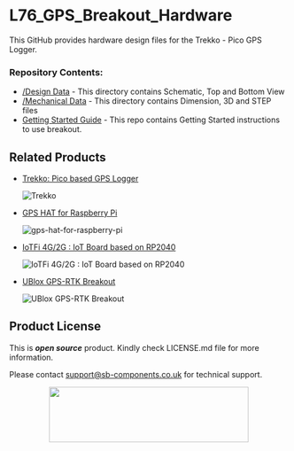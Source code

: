 # L76_GPS_Breakout_Hardware
<!--
<img src="https://github.com/sbcshop/Trekko_Software/blob/main/images/trekko_banner.jpg">
-->

This GitHub provides hardware design files for the Trekko - Pico GPS Logger.

### Repository Contents:
  - [/Design Data](https://github.com/sbcshop/L76_GPS_Breakout_Hardware/tree/main/Design%20Data) - This directory contains Schematic, Top and Bottom View
  - [/Mechanical Data](https://github.com/sbcshop/L76_GPS_Breakout_Hardware/tree/main/Mechanical%20Data) - This directory contains Dimension, 3D and STEP files
  - [Getting Started Guide](https://github.com/sbcshop/L76_GPS_Breakout_Software) - This repo contains Getting Started instructions to use breakout.

## Related Products
  * [Trekko: Pico based GPS Logger](https://shop.sb-components.co.uk/products/trekko-pico-gps-logger) 
   
     ![Trekko](https://shop.sb-components.co.uk/cdn/shop/files/4_5.jpg?v=1709111647&width=300)   

  * [GPS HAT for Raspberry Pi](https://shop.sb-components.co.uk/products/gps-hat-for-raspberry-pi?_pos=6&_sid=7f1c5cecc&_ss=r) 
   
     ![gps-hat-for-raspberry-pi](https://shop.sb-components.co.uk/cdn/shop/products/GPSHATforRaspberryPi_5.png?v=1648553361&width=300) 

  * [IoTFi 4G/2G : IoT Board based on RP2040](https://shop.sb-components.co.uk/products/iotfi-2g-4g-iot-board-based-on-rp2040?variant=40430002307155) 
   
     ![IoTFi 4G/2G : IoT Board based on RP2040](https://shop.sb-components.co.uk/cdn/shop/products/Untitled-2_1.png?v=1679651257&width=300)
    
  * [UBlox GPS-RTK Breakout](https://shop.sb-components.co.uk/products/gps-rtk-hat-gps-rtk-hat-with-high-precision-rtk-gps-location-at-the-cm-level?_pos=3&_sid=7f1c5cecc&_ss=r) 
   
     ![UBlox GPS-RTK Breakout](https://shop.sb-components.co.uk/cdn/shop/products/03_32836ef3-a3d3-4039-bbd2-14d97fb53879.png?v=1675245485&width=300) 

 
## Product License

This is ***open source*** product. Kindly check LICENSE.md file for more information.

Please contact support@sb-components.co.uk for technical support.
<p align="center">
  <img width="360" height="100" src="https://cdn.shopify.com/s/files/1/1217/2104/files/Logo_sb_component_3.png?v=1666086771&width=300">
</p>
